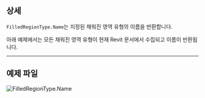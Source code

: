 ## 상세
`FilledRegionType.Name`는 지정된 채워진 영역 유형의 이름을 반환합니다.

아래 예제에서는 모든 채워진 영역 유형이 현재 Revit 문서에서 수집되고 이름이 반환됩니다.
___
## 예제 파일

![FilledRegionType.Name](./Revit.Elements.FilledRegionType.Name_img.jpg)
